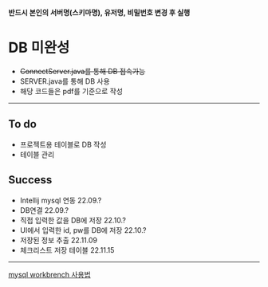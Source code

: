 **반드시 본인의 서버명(스키마명), 유저명, 비밀번호 변경 후 실행**

# DB 미완성
- ~~ConnectServer.java를 통해 DB 접속가능~~
- SERVER.java를 통해 DB 사용
- 해당 코드들은 pdf를 기준으로 작성
---
## To do
- 프로젝트용 테이블로 DB 작성
- 테이블 관리

## Success
- Intellij mysql 연동               22.09.?
- DB연결                            22.09.?
- 직접 입력한 값을 DB에 저장         22.10.?
- UI에서 입력한 id, pw를 DB에 저장   22.10.?
- 저장된 정보 추출                   22.11.09
- 체크리스트 저장 테이블              22.11.15
---
[mysql workbrench 사용법](https://post.naver.com/viewer/postView.naver?volumeNo=31829227&memberNo=1085064)
